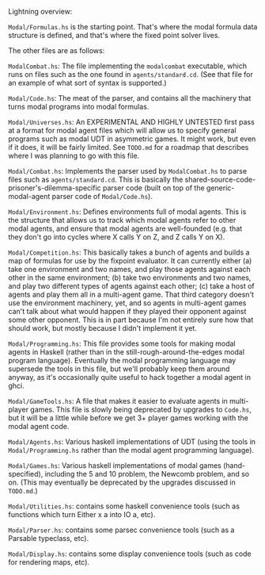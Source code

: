 Lightning overview:

`Modal/Formulas.hs` is the starting point. That's where the modal formula data
structure is defined, and that's where the fixed point solver lives.

The other files are as follows:

`ModalCombat.hs`: The file implementing the `modalcombat` executable, which
runs on files such as the one found in `agents/standard.cd`. (See that file for
an example of what sort of syntax is supported.)

`Modal/Code.hs`: The meat of the parser, and contains all the machinery that
turns modal programs into modal formulas.

`Modal/Universes.hs`: An EXPERIMENTAL AND HIGHLY UNTESTED first pass at
a format for modal agent files which will allow us to specify general programs
such as modal UDT in asymmetric games. It might work, but even if it does, it
will be fairly limited. See `TODO.md` for a roadmap that describes where I was
planning to go with this file.

`Modal/Combat.hs`: Implements the parser used by `ModalCombat.hs` to parse
files such as `agents/standard.cd`. This is basically the
shared-source-code-prisoner's-dilemma-specific parser code (built on top of the
generic-modal-agent parser code of `Modal/Code.hs`).

`Modal/Environment.hs`: Defines environments full of modal agents. This is the
structure that allows us to track which modal agents refer to other modal
agents, and ensure that modal agents are well-founded (e.g. that they don't go
into cycles where X calls Y on Z, and Z calls Y on X).

`Modal/Competition.hs`: This basically takes a bunch of agents and builds a map
of formulas for use by the fixpoint evaluator. It can currently either (a) take
one environment and two names, and play those agents against each other in the
same environment; (b) take two environments and two names, and play two
different types of agents against each other; (c) take a host of agents and
play them all in a multi-agent game. That third category doesn't use the
environment machinery, yet, and so agents in multi-agent games can't talk about
what would happen if they played their opponent against some other opponent.
This is in part because I'm not entirely sure how that should work, but mostly
because I didn't implement it yet.

`Modal/Programming.hs`: This file provides some tools for making modal agents
in Haskell (rather than in the still-rough-around-the-edges modal program
language). Eventually the modal programming language may supersede the tools in
this file, but we'll probably keep them around anyway, as it's occasionally
quite useful to hack together a modal agent in ghci.

`Modal/GameTools.hs`: A file that makes it easier to evaluate agents in
multi-player games. This file is slowly being deprecated by upgrades to
`Code.hs`, but it will be a little while before we get 3+ player games working
with the modal agent code.

`Modal/Agents.hs`: Various haskell implementations of UDT (using the tools in
`Modal/Programming.hs` rather than the modal agent programming language).

`Modal/Games.hs`: Various haskell implementations of modal games
(hand-specified), including the 5 and 10 problem, the Newcomb problem, and so
on. (This may eventually be deprecated by the upgrades discussed in `TODO.md`.)

`Modal/Utilities.hs`: contains some haskell convenience tools (such as
functions which turn Either x a into IO a, etc).

`Modal/Parser.hs`: contains some parsec convenience tools (such as a Parsable
typeclass, etc).

`Modal/Display.hs`: contains some display convenience tools (such as code for
rendering maps, etc).
